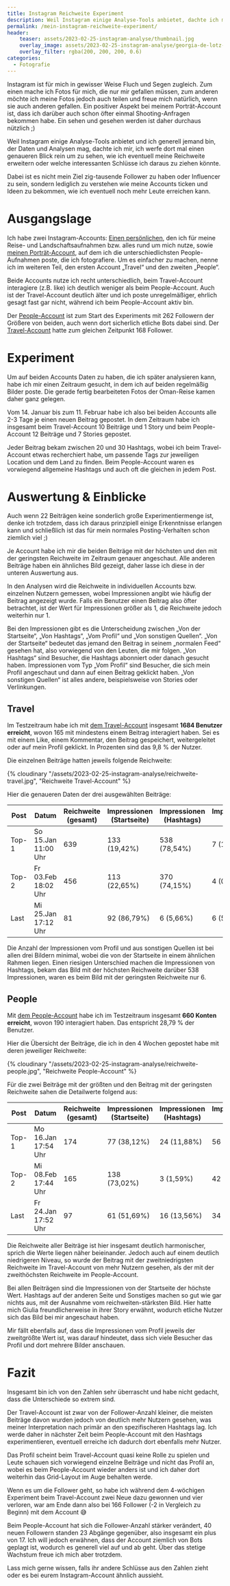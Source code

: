 ```yaml
---
title: Instagram Reichweite Experiment
description: Weil Instagram einige Analyse-Tools anbietet, dachte ich mir, ich werfe mal einen genaueren Blick in meine Accounts.
permalink: /mein-instagram-reichweite-experiment/
header:
    teaser: assets/2023-02-25-instagram-analyse/thumbnail.jpg
    overlay_image: assets/2023-02-25-instagram-analyse/georgia-de-lotz--UsJoNxLaNo-unsplash-m.jpg
    overlay_filter: rgba(200, 200, 200, 0.6)
categories:
  - Fotografie
---
```


Instagram ist für mich in gewisser Weise Fluch und Segen zugleich. 
Zum einen mache ich Fotos für mich, die nur mir gefallen müssen, zum anderen möchte ich meine Fotos jedoch auch teilen und freue mich natürlich, wenn sie auch anderen gefallen. 
Ein positiver Aspekt bei meinem Porträt-Account ist, dass ich darüber auch schon öfter einmal Shooting-Anfragen bekommen habe. Ein sehen und gesehen werden ist daher durchaus nützlich ;)

Weil Instagram einige Analyse-Tools anbietet und ich generell jemand bin, der Daten und Analysen mag, dachte ich mir, 
ich werfe dort mal einen genaueren Blick rein um zu sehen, 
wie ich eventuell meine Reichweite erweitern oder welche interessanten Schlüsse ich daraus zu ziehen könnte.

Dabei ist es nicht mein Ziel zig-tausende Follower zu haben oder Influencer zu sein, 
sondern lediglich zu verstehen wie meine Accounts ticken und Ideen zu bekommen, 
wie ich eventuell noch mehr Leute erreichen kann.

# Ausgangslage
Ich habe zwei Instagram-Accounts: [Einen persönlichen][1], den ich für meine Reise- und Landschaftsaufnahmen bzw. alles rund um mich nutze, 
sowie [meinen Porträt-Account][2], auf dem ich die unterschiedlichsten People-Aufnahmen poste, die ich fotografiere. 
Um es einfacher zu machen, nenne ich im weiteren Teil, den ersten Account „Travel“ und den zweiten „People“.

Beide Accounts nutze ich recht unterschiedlich, beim Travel-Account interagiere (z.B. like) ich deutlich weniger als beim People-Account. 
Auch ist der Travel-Account deutlich älter und ich poste unregelmäßiger, ehrlich gesagt fast gar nicht, während ich beim People-Account aktiv bin.

Der [People-Account][2] ist zum Start des Experiments mit 262 Followern der Größere von beiden, auch wenn dort sicherlich etliche Bots dabei sind. 
Der [Travel-Account][1] hatte zum gleichen Zeitpunkt 168 Follower.

# Experiment
Um auf beiden Accounts Daten zu haben, die ich später analysieren kann, habe ich mir einen Zeitraum gesucht, in dem ich auf beiden regelmäßig Bilder poste. 
Die gerade fertig bearbeiteten Fotos der Oman-Reise kamen daher ganz gelegen.

Vom 14. Januar bis zum 11. Februar habe ich also bei beiden Accounts alle 2-3 Tage je einen neuen Beitrag gepostet. 
In dem Zeitraum habe ich insgesamt beim Travel-Account 10 Beiträge und 1 Story und beim People-Account 12 Beiträge und 7 Stories gepostet.

Jeder Beitrag bekam zwischen 20 und 30 Hashtags, wobei ich beim Travel-Account etwas recherchiert habe, um passende Tags zur jeweiligen Location und dem Land zu finden. 
Beim People-Account waren es vorwiegend allgemeine Hashtags und auch oft die gleichen in jedem Post.

# Auswertung & Einblicke
Auch wenn 22 Beiträgen keine sonderlich große Experimentiermenge ist, denke ich trotzdem, 
dass ich daraus prinzipiell einige Erkenntnisse erlangen kann und schließlich ist das für mein normales Posting-Verhalten schon ziemlich viel ;)

Je Account habe ich mir die beiden Beiträge mit der höchsten und den mit der geringsten Reichweite im Zeitraum genauer angeschaut. 
Alle anderen Beiträge haben ein ähnliches Bild gezeigt, daher lasse ich diese in der unteren Auswertung aus.

In den Analysen wird die Reichweite in individuellen Accounts bzw. einzelnen Nutzern gemessen, wobei Impressionen angibt wie häufig der Beitrag angezeigt wurde. 
Falls ein Benutzer einen Beitrag also öfter betrachtet, ist der Wert für Impressionen größer als 1, die Reichweite jedoch weiterhin nur 1.

Bei den Impressionen gibt es die Unterscheidung zwischen „Von der Startseite“, „Von Hashtags“, „Vom Profil“ und „Von sonstigen Quellen“. 
„Von der Startseite“ bedeutet das jemand den Beitrag in seinem „normalen Feed“ gesehen hat, also vorwiegend von den Leuten, die mir folgen. 
„Von Hashtags“ sind Besucher, die Hashtags abonniert oder danach gesucht haben. 
Impressionen vom Typ „Vom Profil“ sind Besucher, die sich mein Profil angeschaut und dann auf einen Beitrag geklickt haben. 
„Von sonstigen Quellen“ ist alles andere, beispielsweise von Stories oder Verlinkungen.

## Travel
Im Testzeitraum habe ich mit [dem Travel-Account][1] insgesamt **1684 Benutzer erreicht**, wovon 165 mit mindestens einem Beitrag interagiert haben. 
Sei es mit einem Like, einem Kommentar, den Beitrag gespeichert, weitergeleitet oder auf mein Profil geklickt. In Prozenten sind das 9,8 % der Nutzer.

Die einzelnen Beiträge hatten jeweils folgende Reichweite:

{% cloudinary "/assets/2023-02-25-instagram-analyse/reichweite-travel.jpg", "Reichweite Travel-Account" %}

Hier die genaueren Daten der drei ausgewählten Beiträge:

| Post  | Datum               | Reichweite (gesamt) | Impressionen (Startseite) | Impressionen (Hashtags) | Impressionen (Profil) | Impressionen (Sonstiges) | Likes | Kommentare | Gespeichert |
|-------|---------------------|---------------------|---------------------------|-------------------------|-----------------------|--------------------------|-------|------------|-------------|
| Top-1 | So 15.Jan 11:00 Uhr | 639                 | 133 (19,42%)              | 538 (78,54%)            | 7 (1,02%)             | 5 (0,73%)                | 45    | 6          | 1           |
| Top-2 | Fr 03.Feb 18:02 Uhr | 456                 | 113 (22,65%)              | 370 (74,15%)            | 4 (0,80%)             | 12 (2,40%)               | 32    | 3          | 0           |
| Last  | Mi 25.Jan 17:12 Uhr | 81                  | 92 (86,79%)               | 6 (5,66%)               | 6 (5,66%)             | 2 (1,89%)                | 11    | 0          | 0           |

Die Anzahl der Impressionen vom Profil und aus sonstigen Quellen ist bei allen drei Bildern minimal, wobei die von der Startseite in einem ähnlichen Rahmen liegen. 
Einen riesigen Unterschied machen die Impressionen von Hashtags, bekam das Bild mit der höchsten Reichweite darüber 538 Impressionen, waren es beim Bild mit der geringsten Reichweite nur 6.

## People
Mit [dem People-Account][2] habe ich im Testzeitraum insgesamt **660 Konten erreicht**, wovon 190 interagiert haben. 
Das entspricht 28,79 % der Benutzer.

Hier die Übersicht der Beiträge, die ich in den 4 Wochen gepostet habe mit deren jeweiliger Reichweite:

{% cloudinary "/assets/2023-02-25-instagram-analyse/reichweite-people.jpg", "Reichweite People-Account" %}

Für die zwei Beiträge mit der größten und den Beitrag mit der geringsten Reichweite sahen die Detailwerte folgend aus:

| Post  | Datum               | Reichweite (gesamt) | Impressionen (Startseite) | Impressionen (Hashtags) | Impressionen (Profil) | Impressionen (Sonstiges) | Likes | Kommentare | Gespeichert |
|-------|---------------------|---------------------|---------------------------|-------------------------|-----------------------|--------------------------|-------|------------|-------------|
| Top-1 | Mo 16.Jan 17:54 Uhr | 174                 | 77 (38,12%)               | 24 (11,88%)             | 56 (27,74%)           | 43 (21,29%)              | 42    | 8          | 0           |
| Top-2 | Mi 08.Feb 17:44 Uhr | 165                 | 138 (73,02%)              | 3 (1,59%)               | 42 (22,22%)           | 6 (3,17%)                | 25    | 3          | 1           |
| Last  | Fr 24.Jan 17:52 Uhr | 97                  | 61 (51,69%)               | 16 (13,56%)             | 34 (28,81%)           | 5 (4,24%)                | 26    | 2          | 0           |

Die Reichweite aller Beiträge ist hier insgesamt deutlich harmonischer, sprich die Werte liegen näher beieinander. 
Jedoch auch auf einem deutlich niedrigeren Niveau, so wurde der Beitrag mit der zweitniedrigsten Reichweite im Travel-Account von mehr Nutzern gesehen, als der mit der zweithöchsten Reichweite im People-Account.

Bei allen Beiträgen sind die Impressionen von der Startseite der höchste Wert. 
Hashtags auf der anderen Seite und Sonstiges machen so gut wie gar nichts aus, mit der Ausnahme vom reichweiten-stärksten Bild. 
Hier hatte mich Giulia freundlicherweise in ihrer Story erwähnt, wodurch etliche Nutzer sich das Bild bei mir angeschaut haben.

Mir fällt ebenfalls auf, dass die Impressionen vom Profil jeweils der zweitgrößte Wert ist, was darauf hindeutet, dass sich viele Besucher das Profil und dort mehrere Bilder anschauen.

# Fazit
Insgesamt bin ich von den Zahlen sehr überrascht und habe nicht gedacht, dass die Unterschiede so extrem sind.

Der Travel-Account ist zwar von der Follower-Anzahl kleiner, die meisten Beiträge davon wurden jedoch von deutlich mehr Nutzern gesehen, was meiner Interpretation nach primär an den spezifischeren Hashtags lag. 
Ich werde daher in nächster Zeit beim People-Account mit den Hashtags experimentieren, eventuell erreiche ich dadurch dort ebenfalls mehr Nutzer.

Das Profil scheint beim Travel-Account quasi keine Rolle zu spielen und Leute schauen sich vorwiegend einzelne Beiträge und nicht das Profil an, 
wobei es beim People-Account wieder anders ist und ich daher dort weiterhin das Grid-Layout im Auge behalten werde.

Wenn es um die Follower geht, so habe ich während dem 4-wöchigen Experiment beim Travel-Account zwei Neue dazu gewonnen und vier verloren, 
war am Ende dann also bei 166 Follower (-2 in Vergleich zu Beginn) mit dem Account 😅

Beim People-Account hat sich die Follower-Anzahl stärker verändert, 40 neuen Followern standen 23 Abgänge gegenüber, also insgesamt ein plus von 17. 
Ich will jedoch erwähnen, dass der Account ziemlich von Bots geplagt ist, wodurch es generell viel auf und ab geht. 
Über das stetige Wachstum freue ich mich aber trotzdem.

Lass mich gerne wissen, falls ihr andere Schlüsse aus den Zahlen zieht oder es bei eurem Instagram-Account ähnlich aussieht.


[1]: {{site.accounts.instagram}}
[2]: {{site.accounts.instagram_people}}
